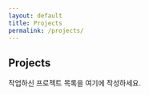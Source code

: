 ```yaml
---
layout: default
title: Projects
permalink: /projects/
---
```


## Projects

작업하신 프로젝트 목록을 여기에 작성하세요.
